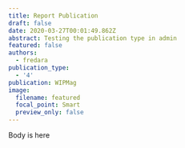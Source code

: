 ```yaml
---
title: Report Publication
draft: false
date: 2020-03-27T00:01:49.862Z
abstract: Testing the publication type in admin
featured: false
authors:
  - fredara
publication_type:
  - '4'
publication: WIPMag
image:
  filename: featured
  focal_point: Smart
  preview_only: false
---
```

Body is here